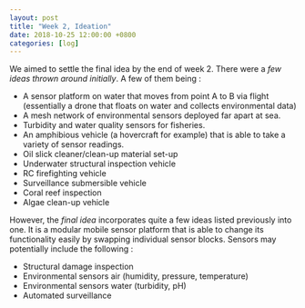 ```yaml
---
layout: post
title: "Week 2, Ideation"
date: 2018-10-25 12:00:00 +0800
categories: [log]
---
```


We aimed to settle the final idea by the end of week 2. There were a _few ideas thrown around initially_. A few of them being :
* A sensor platform on water that moves from point A to B via flight (essentially a drone that floats on water and collects environmental data)
* A mesh network of environmental sensors deployed far apart at sea.
* Turbidity and water quality sensors for fisheries.
* An amphibious vehicle (a hovercraft for example) that is able to take a variety of sensor readings.
* Oil slick cleaner/clean-up material set-up
* Underwater structural inspection vehicle
* RC firefighting vehicle
* Surveillance submersible vehicle
* Coral reef inspection
* Algae clean-up vehicle

However, the *final idea* incorporates quite a few ideas listed previously into one. It is a modular mobile sensor platform that is able to change its functionality easily by swapping individual sensor blocks. Sensors may potentially include the following :
* Structural damage inspection
* Environmental sensors air (humidity, pressure, temperature)
* Environmental sensors water (turbidity, pH)
* Automated surveillance
